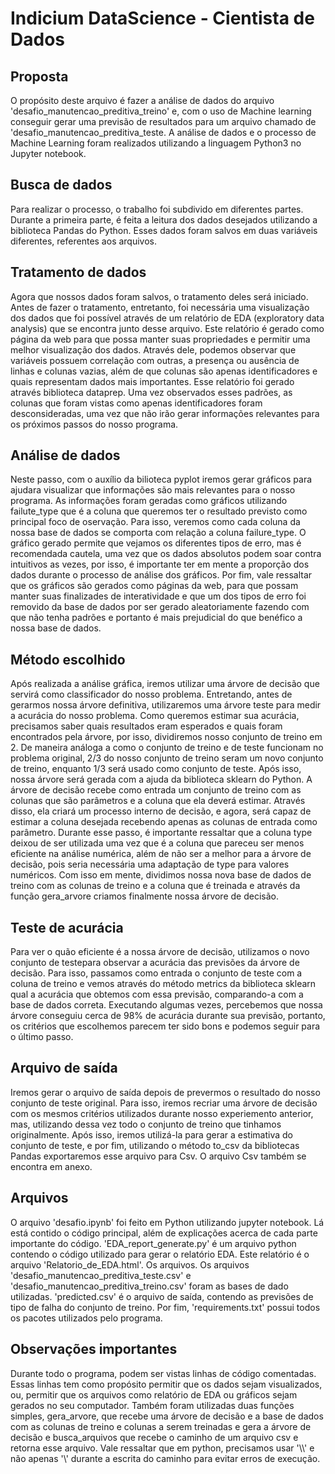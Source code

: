 # Indicium DataScience - Cientista de Dados

<h2>Proposta</h2>
O propósito deste arquivo é fazer a análise de dados do arquivo 'desafio_manutencao_preditiva_treino' e, com o uso de Machine learning conseguir gerar uma previsão de resultados para um arquivo chamado de 'desafio_manutencao_preditiva_teste. A análise de dados e o processo de Machine Learning foram realizados utilizando a linguagem Python3 no Jupyter notebook.

<h2>Busca de dados</h2>
Para realizar o processo, o trabalho foi subdivido em diferentes partes. Durante a primeira parte, é feita a leitura dos dados desejados utilizando a biblioteca Pandas do Python. Esses dados foram salvos em duas variáveis diferentes, referentes aos arquivos.

<h2>Tratamento de dados</h2>
Agora que nossos dados foram salvos, o tratamento deles será iniciado. Antes de fazer o tratamento, entretanto, foi necessária uma visualização dos dados que foi possível através de um relatório de EDA (exploratory data analysis) que se encontra junto desse arquivo. Este relatório é gerado como página da web para que possa manter suas propriedades e permitir uma melhor visualização dos dados. Através dele, podemos observar que variáveis possuem correlação com outras, a presença ou ausência de linhas e colunas vazias, além de que colunas são apenas identificadores e quais representam dados mais importantes. Esse relatório foi gerado através biblioteca dataprep. Uma vez observados esses padrões, as colunas que foram vistas como apenas identificadores foram desconsideradas, uma vez que não irão gerar informações relevantes para os próximos passos do nosso programa.

<h2>Análise de dados</h2>
Neste passo, com o auxílio da bilioteca pyplot iremos gerar gráficos para ajudara visualizar que informações são mais relevantes para o nosso programa. As informações foram geradas como gráficos utilizando failute_type que é a coluna que queremos ter o resultado previsto como principal foco de oservação. Para isso, veremos como cada coluna da nossa base de dados se comporta com relação a coluna failure_type. O gráfico gerado permite que vejamos os diferentes tipos de erro, mas é recomendada cautela, uma vez que os dados absolutos podem soar contra intuitivos as vezes, por isso, é importante ter em mente a proporção dos dados durante o processo de análise dos gráficos. Por fim, vale ressaltar que os gráficos são gerados como páginas da web, para que possam manter suas finalizades de interatividade e que um dos tipos de erro foi removido da base de dados por ser gerado aleatoriamente fazendo com que não tenha padrões e portanto é mais prejudicial do que benéfico a nossa base de dados.

<h2>Método escolhido</h2>
Após realizada a análise gráfica, iremos utilizar uma árvore de decisão que servirá como classificador do nosso problema. Entretando, antes de gerarmos nossa árvore definitiva, utilizaremos uma árvore teste para medir a acurácia do nosso problema. Como queremos estimar sua acurácia, precisamos saber quais resultados eram esperados e quais foram encontrados pela árvore, por isso, dividiremos nosso conjunto de treino em 2. De maneira análoga a como o conjunto de treino e de teste funcionam no problema original, 2/3 do nosso conjunto de treino seram um novo conjunto de treino, enquanto 1/3 será usado como conjunto de teste.
Após isso, nossa árvore será gerada com a ajuda da biblioteca sklearn do Python. A árvore de decisão recebe como entrada um conjunto de treino com as colunas que são parâmetros e a coluna que ela deverá estimar. Através disso, ela criará um processo interno de decisão, e agora, será capaz de estimar a coluna desejada recebendo apenas as colunas de entrada como parâmetro. Durante esse passo, é importante ressaltar que a coluna type deixou de ser utilizada uma vez que é a coluna que pareceu ser menos eficiente na análise numérica, além de não ser a melhor para a árvore de decisão, pois seria necessária uma adaptação de type para valores numéricos.
Com isso em mente, dividimos nossa nova base de dados de treino com as colunas de treino e a coluna que é treinada e através da função gera_arvore criamos finalmente nossa árvore de decisão.

<h2>Teste de acurácia</h2>
Para ver o quão eficiente é a nossa árvore de decisão, utilizamos o novo conjunto de testepara observar a acurácia das previsões da árvore de decisão. Para isso, passamos como entrada o  conjunto de teste com a coluna de treino e vemos através do método metrics da biblioteca sklearn qual a acurácia que obtemos com essa previsão, comparando-a com a base de dados correta. Executando algumas vezes, percebemos que nossa árvore conseguiu cerca de 98% de acurácia durante sua previsão, portanto, os critérios que escolhemos parecem ter sido bons e podemos seguir para o último passo.

<h2>Arquivo de saída</h2>
Iremos gerar o arquivo de saída depois de prevermos o resultado do nosso conjunto de teste original. Para isso, iremos recriar uma árvore de decisão com os mesmos critérios utilizados durante nosso experiemento anterior, mas, utilizando dessa vez todo o conjunto de treino que tinhamos originalmente. Após isso, iremos utilizá-la para gerar a estimativa do conjunto de teste, e por fim, utilizando o método to_csv da bibliotecas Pandas exportaremos esse arquivo para Csv. O arquivo Csv também se encontra em anexo.

<h2>Arquivos</h2>
O arquivo 'desafio.ipynb' foi feito em Python utilizando jupyter notebook. Lá está contido o código principal, além de explicações acerca de cada parte importante do código.
'EDA_report_generate.py' é um arquivo python contendo o código utilizado para gerar o relatório EDA. Este relatório é o arquivo 'Relatorio_de_EDA.html'.
Os arquivos.
Os arquivos 'desafio_manutencao_preditiva_teste.csv' e 'desafio_manutencao_preditiva_treino.csv' foram as bases de dado utilizadas.
'predicted.csv' é o arquivo de saída, contendo as previsões de tipo de falha do conjunto de treino.
Por fim, 'requirements.txt' possui todos os pacotes utilizados pelo programa.

<h2>Observações importantes</h2>
Durante todo o programa, podem ser vistas linhas de código comentadas. Essas linhas tem como propósito permitir que os dados sejam visualizados, ou, permitir que os arquivos como relatório de EDA ou gráficos sejam gerados no seu computador. Também foram utilizadas duas funções simples, gera_arvore, que recebe uma árvore de decisão e a base de dados com as colunas de treino e colunas a serem treinadas e gera a árvore de decisão e busca_arquivos que recebe o caminho de um arquivo csv e retorna esse arquivo. Vale ressaltar que em python, precisamos usar '\\' e não apenas '\' durante a escrita do caminho para evitar erros de execução.
